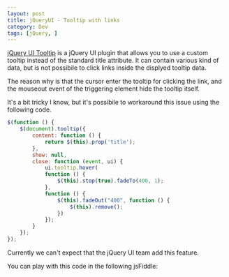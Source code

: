 ```yaml
---
layout: post
title: jQueryUI - Tooltip with links
category: Dev
tags: [jQuery, ]
---
```


<a href="http://api.jqueryui.com/tooltip/">jQuery UI Tooltip</a> is a jQuery UI plugin that allows you to use a custom tooltip instead of the standard title attribute. It can contain various kind of data, but is not possibile to click links inside the displyed tooltip data.

The reason why is that the cursor enter the tooltip for clicking the link, and the mouseout event of the triggering element hide the tooltip itself.

It's a bit tricky I know, but it's possibile to workaround this issue using the following code.

```js
$(function () {
    $(document).tooltip({
        content: function () {
            return $(this).prop('title');
        },
        show: null, 
        close: function (event, ui) {
            ui.tooltip.hover(
            function () {
                $(this).stop(true).fadeTo(400, 1);
            },    
            function () {
                $(this).fadeOut("400", function () {
                    $(this).remove();
                })
            });
        }
    });
});
```

Currently we can't expect that the jQuery UI team add this feature.

You can play with this code in the following jsFiddle:
<script async src="//jsfiddle.net/IrvinDominin/jLkcs/5/embed/js,html,css,result/dark/"></script>